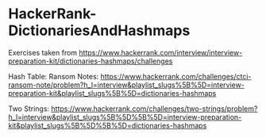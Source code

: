 # HackerRank-DictionariesAndHashmaps
Exercises taken from https://www.hackerrank.com/interview/interview-preparation-kit/dictionaries-hashmaps/challenges

Hash Table: Ransom Notes: https://www.hackerrank.com/challenges/ctci-ransom-note/problem?h_l=interview&playlist_slugs%5B%5D=interview-preparation-kit&playlist_slugs%5B%5D=dictionaries-hashmaps

Two Strings: https://www.hackerrank.com/challenges/two-strings/problem?h_l=interview&playlist_slugs%5B%5D%5B%5D=interview-preparation-kit&playlist_slugs%5B%5D%5B%5D=dictionaries-hashmaps
